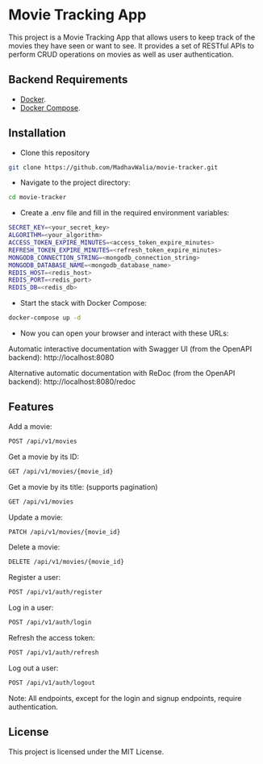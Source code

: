 # Movie Tracking App

This project is a Movie Tracking App that allows users to keep track of the movies they have seen or want to see. It provides a set of RESTful APIs to perform CRUD operations on movies as well as user authentication.

## Backend Requirements

* [Docker](https://www.docker.com/).
* [Docker Compose](https://docs.docker.com/compose/install/).

## Installation

* Clone this repository


```bash
git clone https://github.com/MadhavWalia/movie-tracker.git
```


* Navigate to the project directory:


```bash
cd movie-tracker
```


* Create a .env file and fill in the required environment variables:


```bash
SECRET_KEY=<your_secret_key>
ALGORITHM=<your_algorithm>
ACCESS_TOKEN_EXPIRE_MINUTES=<access_token_expire_minutes>
REFRESH_TOKEN_EXPIRE_MINUTES=<refresh_token_expire_minutes>
MONGODB_CONNECTION_STRING=<mongodb_connection_string>
MONGODB_DATABASE_NAME=<mongodb_database_name>
REDIS_HOST=<redis_host>
REDIS_PORT=<redis_port>
REDIS_DB=<redis_db>
```


* Start the stack with Docker Compose:


```bash
docker-compose up -d
```


* Now you can open your browser and interact with these URLs:


Automatic interactive documentation with Swagger UI (from the OpenAPI backend): http://localhost:8080

Alternative automatic documentation with ReDoc (from the OpenAPI backend): http://localhost:8080/redoc


## Features

Add a movie:

```bash
POST /api/v1/movies 
```

Get a movie by its ID: 

```bash
GET /api/v1/movies/{movie_id} 
```

Get a movie by its title: (supports pagination)

```bash
GET /api/v1/movies
```

Update a movie:

```bash
PATCH /api/v1/movies/{movie_id} 
```

Delete a movie:

```bash
DELETE /api/v1/movies/{movie_id}  
```

Register a user:

```bash
POST /api/v1/auth/register
```

Log in a user:  

```bash
POST /api/v1/auth/login
```

Refresh the access token:  

```bash
POST /api/v1/auth/refresh
```

Log out a user:

```bash
POST /api/v1/auth/logout
```

Note: All endpoints, except for the login and signup endpoints, require authentication.

## License
This project is licensed under the MIT License.

